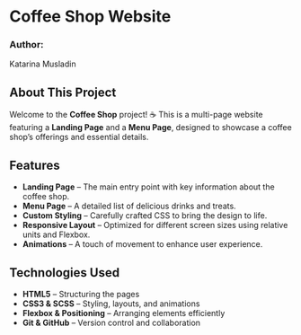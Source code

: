 # Coffee Shop Website

### Author: 
Katarina Musladin

## About This Project
Welcome to the **Coffee Shop** project! ☕ This is a multi-page website featuring a **Landing Page** and a **Menu Page**, designed to showcase a coffee shop’s offerings and essential details.

## Features
- **Landing Page** – The main entry point with key information about the coffee shop.
- **Menu Page** – A detailed list of delicious drinks and treats.
- **Custom Styling** – Carefully crafted CSS to bring the design to life.
- **Responsive Layout** – Optimized for different screen sizes using relative units and Flexbox.
- **Animations** – A touch of movement to enhance user experience.

## Technologies Used
- **HTML5** – Structuring the pages
- **CSS3 & SCSS** – Styling, layouts, and animations
- **Flexbox & Positioning** – Arranging elements efficiently
- **Git & GitHub** – Version control and collaboration


